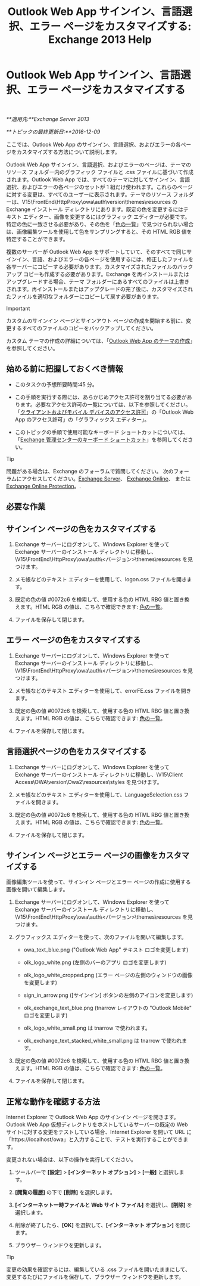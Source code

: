 ﻿---
title: 'Outlook Web App サインイン、言語選択、エラー ページをカスタマイズする: Exchange 2013 Help'
TOCTitle: Outlook Web App サインイン、言語選択、エラー ページをカスタマイズする
ms:assetid: d8d9f735-7181-428f-9049-b9886dce5159
ms:mtpsurl: https://technet.microsoft.com/ja-jp/library/Ee633483(v=EXCHG.150)
ms:contentKeyID: 54652985
ms.date: 04/24/2018
mtps_version: v=EXCHG.150
ms.translationtype: HT
---

# Outlook Web App サインイン、言語選択、エラー ページをカスタマイズする

 

_**適用先:**Exchange Server 2013_

_**トピックの最終更新日:**2016-12-09_

ここでは、Outlook Web App のサインイン、言語選択、およびエラーの各ページをカスタマイズする方法について説明します。

Outlook Web App サインイン、言語選択、およびエラーのページは、テーマのリソース フォルダー内のグラフィック ファイルと .css ファイルに基づいて作成されます。Outlook Web App では、すべてのテーマに対してサインイン、言語選択、およびエラーの各ページのセットが 1 組だけ使われます。これらのページに対する変更は、すべてのユーザーに表示されます。テーマのリソース フォルダーは、V15\\FrontEnd\\HttpProxy\\owa\\auth\\version\\themes\\resources の Exchange インストール ディレクトリにあります。既定の色を変更するにはテキスト エディター、画像を変更するにはグラフィック エディターが必要です。特定の色に一致させる必要があり、その色を「[色の一覧](https://go.microsoft.com/fwlink/p/?linkid=280679)」で見つけられない場合は、画像編集ツールを使用して色をサンプリングすると、その HTML RGB 値を特定することができます。

複数のサーバーが Outlook Web App をサポートしていて、そのすべてで同じサインイン、言語、およびエラーの各ページを使用するには、修正したファイルを各サーバーにコピーする必要があります。カスタマイズされたファイルのバックアップ コピーも作成する必要があります。Exchange を再インストールまたはアップグレードする場合、テーマ フォルダーにあるすべてのファイルは上書きされます。再インストールまたはアップグレードの完了後に、カスタマイズされたファイルを適切なフォルダーにコピーして戻す必要があります。


> [!IMPORTANT]
> カスタムのサインイン ページとサインアウト ページの作成を開始する前に、変更するすべてのファイルのコピーをバックアップしてください。



カスタム テーマの作成の詳細については、「[Outlook Web App のテーマの作成](create-a-theme-for-outlook-web-app-exchange-2013-help.md)」を参照してください。

## 始める前に把握しておくべき情報

  - このタスクの予想所要時間:45 分。

  - この手順を実行する際には、あらかじめアクセス許可を割り当てる必要があります。必要なアクセス許可の一覧については、以下を参照してください。「[クライアントおよびモバイル デバイスのアクセス許可](clients-and-mobile-devices-permissions-exchange-2013-help.md)」の「Outlook Web App のアクセス許可」の「グラフィックス エディター」。

  - このトピックの手順で使用可能なキーボード ショートカットについては、「[Exchange 管理センターのキーボード ショートカット](keyboard-shortcuts-in-the-exchange-admin-center-exchange-online-protection-help.md)」を参照してください。


> [!TIP]
> 問題がある場合は、Exchange のフォーラムで質問してください。 次のフォーラムにアクセスしてください。<A href="https://go.microsoft.com/fwlink/p/?linkid=60612">Exchange Server</A>、 <A href="https://go.microsoft.com/fwlink/p/?linkid=267542">Exchange Online</A>、 または <A href="https://go.microsoft.com/fwlink/p/?linkid=285351">Exchange Online Protection</A>。.



## 必要な作業

## サインイン ページの色をカスタマイズする

1.  Exchange サーバーにログオンして、Windows Explorer を使って Exchange サーバーのインストール ディレクトリに移動し、\\V15\\FrontEnd\\HttpProxy\\owa\\auth\\\<バージョン\>\\themes\\resources を見つけます。

2.  メモ帳などのテキスト エディターを使用して、logon.css ファイルを開きます。

3.  既定の色の値 \#0072c6 を検索して、使用する色の HTML RBG 値と置き換えます。HTML RGB の値は、こちらで確認できます: [色の一覧](https://go.microsoft.com/fwlink/p/?linkid=280679)。

4.  ファイルを保存して閉じます。

## エラー ページの色をカスタマイズする

1.  Exchange サーバーにログオンして、Windows Explorer を使って Exchange サーバーのインストール ディレクトリに移動し、\\V15\\FrontEnd\\HttpProxy\\owa\\auth\\\<バージョン\>\\themes\\resources を見つけます。

2.  メモ帳などのテキスト エディターを使用して、errorFE.css ファイルを開きます。

3.  既定の色の値 \#0072c6 を検索して、使用する色の HTML RBG 値と置き換えます。HTML RGB の値は、こちらで確認できます: [色の一覧](https://go.microsoft.com/fwlink/p/?linkid=280679)。

4.  ファイルを保存して閉じます。

## 言語選択ページの色をカスタマイズする

1.  Exchange サーバーにログオンして、Windows Explorer を使って Exchange サーバーのインストール ディレクトリに移動し、\\V15\\Client Access\\OWA\\version\\Owa2\\resources\\styles を見つけます。

2.  メモ帳などのテキスト エディターを使用して、LanguageSelection.css ファイルを開きます。

3.  既定の色の値 \#0072c6 を検索して、使用する色の HTML RBG 値と置き換えます。HTML RGB の値は、こちらで確認できます: [色の一覧](https://go.microsoft.com/fwlink/p/?linkid=280679)。

4.  ファイルを保存して閉じます。

## サインイン ページとエラー ページの画像をカスタマイズする

画像編集ツールを使って、サインイン ページとエラー ページの作成に使用する画像を開いて編集します。

1.  Exchange サーバーにログオンして、Windows Explorer を使って Exchange サーバーのインストール ディレクトリに移動し、\\V15\\FrontEnd\\HttpProxy\\owa\\auth\\\<バージョン\>\\themes\\resources を見つけます。

2.  グラフィックス エディターを使って、次のファイルを開いて編集します。
    
      - owa\_text\_blue.png ("Outlook Web App" テキスト ロゴを変更します)
    
      - olk\_logo\_white.png (左側のバーのアプリ ロゴを変更します)
    
      - olk\_logo\_white\_cropped.png (エラー ページの左側のウィンドウの画像を変更します)
    
      - sign\_in\_arrow.png (\[サインイン\] ボタンの左側のアイコンを変更します)
    
      - olk\_exchange\_text\_blue.png (tnarrow レイアウトの "Outlook Mobile" ロゴを変更します)
    
      - olk\_logo\_white\_small.png は tnarrow で使われます。
    
      - olk\_exchange\_text\_stacked\_white\_small.png は tnarrow で使われます。

3.  既定の色の値 \#0072c6 を検索して、使用する色の HTML RBG 値と置き換えます。HTML RGB の値は、こちらで確認できます: [色の一覧](https://go.microsoft.com/fwlink/p/?linkid=280679)。

4.  ファイルを保存して閉じます。

## 正常な動作を確認する方法

Internet Explorer で Outlook Web App のサインイン ページを開きます。Outlook Web App 仮想ディレクトリをホストしているサーバーの既定の Web サイトに対する変更をテストしている場合、Internet Explorer を開いて URL に「https://localhost/owa」と入力することで、テストを実行することができます。

変更されない場合は、以下の操作を実行してください。

1.  ツールバーで **\[設定\]** \> **\[インターネット オプション\]** \> **\[一般\]** と選択します。

2.  **\[閲覧の履歴\]** の下で **\[削除\]** を選択します。

3.  **\[インターネット一時ファイルと Web サイト ファイル\]** を選択し、**\[削除\]** を選択します。

4.  削除が終了したら、**\[OK\]** を選択して、**\[インターネット オプション\]** を閉じます。

5.  ブラウザー ウィンドウを更新します。


> [!TIP]
> 変更の効果を確認するには、編集している .css ファイルを開いたままにして、変更するたびにファイルを保存して、ブラウザー ウィンドウを更新します。


